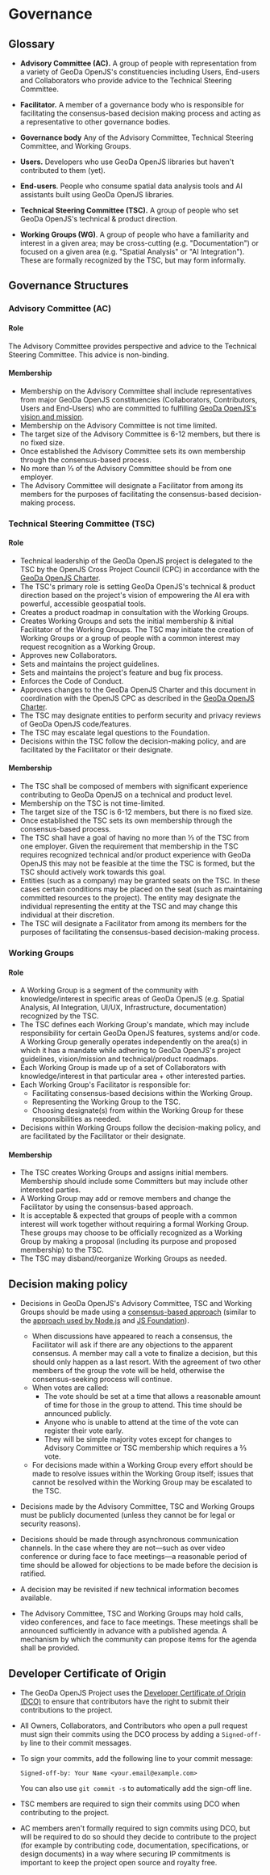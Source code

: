 # Governance

## Glossary

* **Advisory Committee (AC).**  A group of people with representation from a variety of GeoDa OpenJS's constituencies including Users, End-users and Collaborators who provide advice to the Technical Steering Committee.

* <strong id=facilitator>Facilitator.</strong>  A member of a governance body who is responsible for facilitating the consensus-based decision making process and acting as a representative to other governance bodies.

* <strong id=governance-body>Governance body</strong> Any of the Advisory Committee, Technical Steering Committee, and Working Groups.

* <strong id=user>Users.</strong> Developers who use GeoDa OpenJS libraries but haven't contributed to them (yet).

* <strong id=end-user>End-users</strong>. People who consume spatial data analysis tools and AI assistants built using GeoDa OpenJS libraries.

* **Technical Steering Committee (TSC).**  A group of people who set GeoDa OpenJS's technical & product direction.

* <strong id=wg>Working Groups (WG)</strong>.  A group of people who have a familiarity and interest in a given area; may be cross-cutting (e.g. "Documentation") or focused on a given area (e.g. "Spatial Analysis" or "AI Integration"). These are formally recognized by the TSC, but may form informally.

## Governance Structures

### Advisory Committee (AC)

#### Role

The Advisory Committee provides perspective and advice to the Technical Steering Committee. This advice is non-binding.

#### Membership
* Membership on the Advisory Committee shall include representatives from major GeoDa OpenJS constituencies (Collaborators, Contributors, Users and End-Users) who are committed to fulfilling [GeoDa OpenJS's vision and mission](https://github.com/geodaopenjs/geodaopenjs.github.io/blob/main/CHARTER.md#section-0-guiding-principles-optional).
* Membership on the Advisory Committee is not time limited.
* The target size of the Advisory Committee is 6-12 members, but there is no fixed size.
* Once established the Advisory Committee sets its own membership through the consensus-based process.
* No more than ⅓ of the Advisory Committee should be from one employer.
* The Advisory Committee will designate a Facilitator from among its members for the purposes of facilitating the consensus-based decision-making process.

### Technical Steering Committee (TSC)

#### Role

* Technical leadership of the GeoDa OpenJS project is delegated to the TSC by the OpenJS Cross Project Council (CPC) in accordance with the [GeoDa OpenJS Charter](https://github.com/geodaopenjs/geodaopenjs.github.io/blob/main/CHARTER.md).
* The TSC's primary role is setting GeoDa OpenJS's technical & product direction based on the project's vision of empowering the AI era with powerful, accessible geospatial tools.
* Creates a product roadmap in consultation with the Working Groups.
* Creates Working Groups and sets the initial membership & initial Facilitator of the Working Groups.  The TSC may initiate the creation of Working Groups or a group of people with a common interest may request recognition as a Working Group.
* Approves new Collaborators.
* Sets and maintains the project guidelines.
* Sets and maintains the project's feature and bug fix process.
* Enforces the Code of Conduct.
* Approves changes to the GeoDa OpenJS Charter and this document in coordination with the OpenJS CPC as described in the [GeoDa OpenJS Charter](https://github.com/geodaopenjs/geodaopenjs.github.io/blob/main/CHARTER.md).
* The TSC may designate entities to perform security and privacy reviews of GeoDa OpenJS code/features.
* The TSC may escalate legal questions to the Foundation. 
* Decisions within the TSC follow the decision-making policy, and are facilitated by the Facilitator or their designate.

#### Membership

* The TSC shall be composed of members with significant experience contributing to GeoDa OpenJS on a technical and product level.
* Membership on the TSC is not time-limited.
* The target size of the TSC is 6-12 members, but there is no fixed size.
* Once established the TSC sets its own membership through the consensus-based process.
* The TSC shall have a goal of having no more than ⅓ of the TSC from one employer.  Given the requirement that membership in the TSC requires recognized technical and/or product experience with GeoDa OpenJS this may not be feasible at the time the TSC is formed, but the TSC should actively work towards this goal.
* Entities (such as a company) may be granted seats on the TSC.  In these cases certain conditions may be placed on the seat (such as maintaining committed resources to the project). The entity may designate the individual representing the entity at the TSC and may change this individual at their discretion.
* The TSC will designate a Facilitator from among its members for the purposes of facilitating the consensus-based decision-making process.

### Working Groups

#### Role
* A Working Group is a segment of the community with knowledge/interest in specific areas of GeoDa OpenJS (e.g. Spatial Analysis, AI Integration, UI/UX, Infrastructure, documentation) recognized by the TSC.
* The TSC defines each Working Group's mandate, which may include responsibility for certain GeoDa OpenJS features, systems and/or code.  A Working Group generally operates independently on the area(s) in which it has a mandate while adhering to GeoDa OpenJS's project guidelines, vision/mission and technical/product roadmaps.
* Each Working Group is made up of a set of Collaborators with knowledge/interest in that particular area + other interested parties.
* Each Working Group's Facilitator is responsible for:
    * Facilitating consensus-based decisions within the Working Group.
    * Representing the Working Group to the TSC.
    * Choosing designate(s) from within the Working Group for these responsibilities as needed.
* Decisions within Working Groups follow the decision-making policy, and are facilitated by the Facilitator or their designate.

#### Membership
* The TSC creates Working Groups and assigns initial members.  Membership should include some Committers but may include other interested parties.
* A Working Group may add or remove members and change the Facilitator by using the consensus-based approach.
* It is acceptable & expected that groups of people with a common interest will work together without requiring a formal Working Group.  These groups may choose to be officially recognized as a Working Group by making a proposal (including its purpose and proposed membership) to the TSC.
* The TSC may disband/reorganize Working Groups as needed.

## Decision making policy

* Decisions in GeoDa OpenJS's Advisory Committee, TSC and Working Groups should be made using a [consensus-based approach](https://en.wikipedia.org/wiki/Consensus-seeking_decision-making) (similar to the [approach used by Node.js](https://nodejs.org/en/about/governance/#consensus-seeking-process) and [JS Foundation](https://github.com/JSFoundation/TAC/blob/master/TAC-Charter.md#section-8-decision-making)).
  * When discussions have appeared to reach a consensus, the Facilitator will ask if there are any objections to the apparent consensus.  A member may call a vote to finalize a decision, but this should only happen as a last resort.  With the agreement of two other members of the group the vote will be held, otherwise the consensus-seeking process will continue.
  * When votes are called:
    * The vote should be set at a time that allows a reasonable amount of time for those in the group to attend.  This time should be announced publicly.
    * Anyone who is unable to attend at the time of the vote can register their vote early.
    * They will be simple majority votes except for changes to Advisory Committee or TSC membership which requires a ⅔ vote.
  * For decisions made within a Working Group every effort should be made to resolve issues within the Working Group itself; issues that cannot be resolved within the Working Group may be escalated to the TSC.

* Decisions made by the Advisory Committee, TSC and Working Groups must be publicly documented (unless they cannot be for legal or security reasons).

* Decisions should be made through asynchronous communication channels. In the case where they are not—such as over video conference or during face to face meetings—a reasonable period of time should be allowed for objections to be made before the decision is ratified.

* A decision may be revisited if new technical information becomes available.

* The Advisory Committee, TSC and Working Groups may hold calls, video conferences, and face to face meetings. These meetings shall be announced sufficiently in advance with a published agenda. A mechanism by which the community can propose items for the agenda shall be provided.

## Developer Certificate of Origin

* The GeoDa OpenJS Project uses the [Developer Certificate of Origin (DCO)](https://developercertificate.org/) to ensure that contributors have the right to submit their contributions to the project.

* All Owners, Collaborators, and Contributors who open a pull request must sign their commits using the DCO process by adding a `Signed-off-by` line to their commit messages.

* To sign your commits, add the following line to your commit message:
  ```
  Signed-off-by: Your Name <your.email@example.com>
  ```
  You can also use `git commit -s` to automatically add the sign-off line.

* TSC members are required to sign their commits using DCO when contributing to the project.

* AC members aren't formally required to sign commits using DCO, but will be required to do so should they decide to contribute to the project (for example by contributing code, documentation, specifications, or design documents) in a way where securing IP commitments is important to keep the project open source and royalty free.
